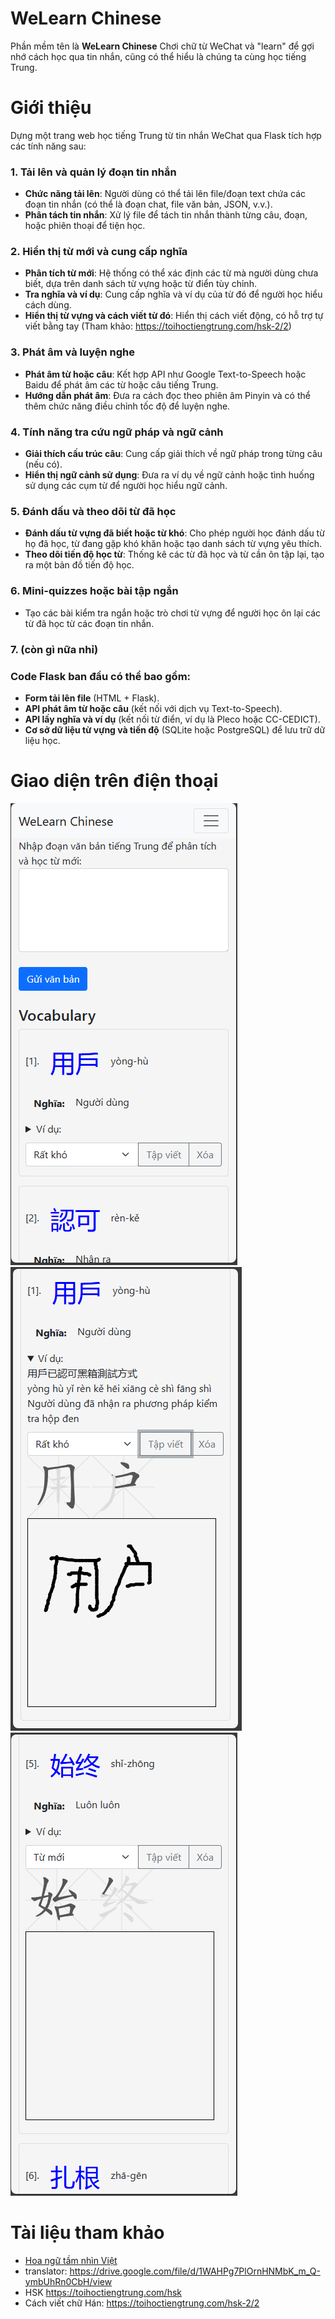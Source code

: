 # WeLearn Chinese
Phần mềm tên là __WeLearn Chinese__ Chơi chữ từ WeChat và "learn" để gợi nhớ cách học qua tin nhắn, cũng có thể hiểu là chúng ta cùng học tiếng Trung.

# Giới thiệu

Dựng một trang web học tiếng Trung từ tin nhắn WeChat qua Flask tích hợp các tính năng sau:

### 1. **Tải lên và quản lý đoạn tin nhắn**
   - **Chức năng tải lên**: Người dùng có thể tải lên file/đoạn text chứa các đoạn tin nhắn (có thể là đoạn chat, file văn bản, JSON, v.v.).
   - **Phân tách tin nhắn**: Xử lý file để tách tin nhắn thành từng câu, đoạn, hoặc phiên thoại để tiện học.

### 2. **Hiển thị từ mới và cung cấp nghĩa**
   - **Phân tích từ mới**: Hệ thống có thể xác định các từ mà người dùng chưa biết, dựa trên danh sách từ vựng hoặc từ điển tùy chỉnh.
   - **Tra nghĩa và ví dụ**: Cung cấp nghĩa và ví dụ của từ đó để người học hiểu cách dùng.
   - **Hiển thị từ vựng và cách viết từ đó**: Hiển thị cách viết động, có hỗ trợ tự viết bằng tay (Tham khảo: https://toihoctiengtrung.com/hsk-2/2)

### 3. **Phát âm và luyện nghe**
   - **Phát âm từ hoặc câu**: Kết hợp API như Google Text-to-Speech hoặc Baidu để phát âm các từ hoặc câu tiếng Trung.
   - **Hướng dẫn phát âm**: Đưa ra cách đọc theo phiên âm Pinyin và có thể thêm chức năng điều chỉnh tốc độ để luyện nghe.

### 4. **Tính năng tra cứu ngữ pháp và ngữ cảnh**
   - **Giải thích cấu trúc câu**: Cung cấp giải thích về ngữ pháp trong từng câu (nếu có).
   - **Hiển thị ngữ cảnh sử dụng**: Đưa ra ví dụ về ngữ cảnh hoặc tình huống sử dụng các cụm từ để người học hiểu ngữ cảnh.

### 5. **Đánh dấu và theo dõi từ đã học**
   - **Đánh dấu từ vựng đã biết hoặc từ khó**: Cho phép người học đánh dấu từ họ đã học, từ đang gặp khó khăn hoặc tạo danh sách từ vựng yêu thích.
   - **Theo dõi tiến độ học từ**: Thống kê các từ đã học và từ cần ôn tập lại, tạo ra một bản đồ tiến độ học.

### 6. **Mini-quizzes hoặc bài tập ngắn**
   - Tạo các bài kiểm tra ngắn hoặc trò chơi từ vựng để người học ôn lại các từ đã học từ các đoạn tin nhắn.

### 7. (còn gì nữa nhỉ)

### Code Flask ban đầu có thể bao gồm:
   - **Form tải lên file** (HTML + Flask).
   - **API phát âm từ hoặc câu** (kết nối với dịch vụ Text-to-Speech).
   - **API lấy nghĩa và ví dụ** (kết nối từ điển, ví dụ là Pleco hoặc CC-CEDICT).
   - **Cơ sở dữ liệu từ vựng và tiến độ** (SQLite hoặc PostgreSQL) để lưu trữ dữ liệu học.

# Giao diện trên điện thoại
![alt text](images/image1.png)
![alt text](images/image2.png)
![alt text](images/image3.png)

# Tài liệu tham khảo

- [Hoa ngữ tầm nhìn Việt](https://drive.google.com/drive/folders/1ek4UdptV19vpd57PSUko6basm8C95dDE)
- translator: https://drive.google.com/file/d/1WAHPg7PlOrnHNMbK_m_Q-ymbUhRn0CbH/view
- HSK https://toihoctiengtrung.com/hsk
- Cách viết chữ Hán: https://toihoctiengtrung.com/hsk-2/2



